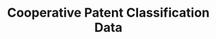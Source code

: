 ---
layout: default
bigquery: https://console.cloud.google.com/bigquery?p=patents-public-data&d=cpc&page=dataset
citation: '“Cooperative Patent Classification” by the EPO and USPTO, for public use. '
contributors: EPO, USPTO
cost: None
description: Cooperative Patent Classification Data contains the scheme and definitions
  of the Cooperative Patent Classification system for classifying patent documents.
  The CPC is the result of a partnership between the EPO and the USPTO in their joint
  effort to develop a common, internationally compatible classification system for
  technical documents, in particular patent publications, which will be used by both
  offices in the patent granting process
documentation: https://www.cooperativepatentclassification.org/cpcSchemeAndDefinitions
last_edit: 04/09/2022, 03:16:46
location: https://www.cooperativepatentclassification.org/index
maintained_by: USPTO, EPO
schema_fields:
- symbol
- informative_references
- sizeCache
- breakdownCode
- ipc_concordant
- limitingReferences
- synonyms
- titlePart
- date_revised
- additional_only
- residualReferences
- child_groups
- glossary
- applicationReferences
- not_allocatable
- title_part
- parents
- title_full
- titleFull
- residual_references
- children
- limiting_references
- dateRevised
- notAllocatable
- status
- informativeReferences
- definition
- ipcConcordant
- breakdown_code
- application_references
- childGroups
- level
shortname: cooperative_patent_classification
tags:
- patents
- science
title: Cooperative Patent Classification Data
uuid: 984374a7-16e9-4b35-9445-458daceb01bf
---